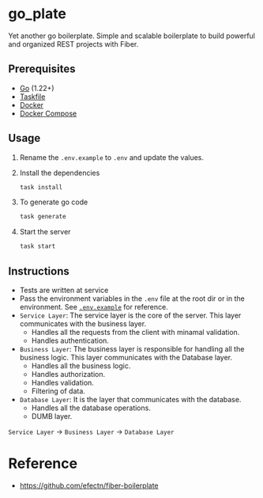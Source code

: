 # go_plate

Yet another go boilerplate. Simple and scalable boilerplate to build powerful and organized REST projects with Fiber.

## Prerequisites

- [Go](https://golang.org/dl/) (1.22+)
- [Taskfile](https://taskfile.dev/#/installation)
- [Docker](https://docs.docker.com/get-docker/)
- [Docker Compose](https://docs.docker.com/compose/install/)

## Usage

1. Rename the `.env.example` to `.env` and update the values.
1. Install the dependencies

   ```bash
   task install
   ```

1. To generate go code

   ```bash
   task generate
   ```

1. Start the server
   ```bash
   task start
   ```

## Instructions

- Tests are written at service
- Pass the environment variables in the `.env` file at the root dir or in the environment. See [`.env.example`](.env.example) for reference.
- `Service Layer`: The service layer is the core of the server. This layer communicates with the business layer.
  - Handles all the requests from the client with minamal validation.
  - Handles authentication.
- `Business Layer`: The business layer is responsible for handling all the business logic. This layer communicates with the Database layer.
  - Handles all the business logic.
  - Handles authorization.
  - Handles validation.
  - Filtering of data.
- `Database Layer`: It is the layer that communicates with the database.
  - Handles all the database operations.
  - DUMB layer.

`Service Layer` -> `Business Layer` -> `Database Layer`

# Reference

- https://github.com/efectn/fiber-boilerplate
